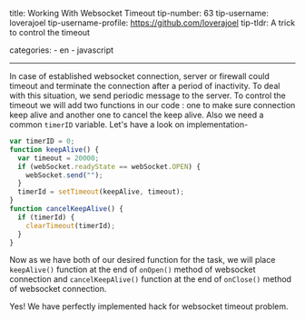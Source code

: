 title: Working With Websocket Timeout
tip-number: 63
tip-username: loverajoel
tip-username-profile: https://github.com/loverajoel
tip-tldr: A trick to control the timeout

categories: - en - javascript

---

In case of established websocket connection, server or firewall could timeout and terminate the connection after a period of inactivity. To deal with this situation, we send periodic message to the server. To control the timeout we will add two functions in our code : one to make sure connection keep alive and another one to cancel the keep alive. Also we need a common `timerID` variable.
Let's have a look on implementation-

```js
var timerID = 0;
function keepAlive() {
  var timeout = 20000;
  if (webSocket.readyState == webSocket.OPEN) {
    webSocket.send("");
  }
  timerId = setTimeout(keepAlive, timeout);
}
function cancelKeepAlive() {
  if (timerId) {
    clearTimeout(timerId);
  }
}
```

Now as we have both of our desired function for the task, we will place `keepAlive()` function at the end of `onOpen()` method of websocket connection and `cancelKeepAlive()` function at the end of `onClose()` method of websocket connection.

Yes! We have perfectly implemented hack for websocket timeout problem.

